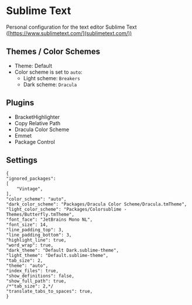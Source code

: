# Sublime Text

Personal configuration for the text editor Sublime Text ([https://www.sublimetext.com/](sublimetext.com/))

## Themes / Color Schemes

* Theme: Default
* Color scheme is set to `auto`:
  * Light scheme: `Breakers`
  * Dark scheme: `Dracula`

## Plugins

* BracketHighlighter
* Copy Relative Path
* Dracula Color Scheme
* Emmet
* Package Control

## Settings


    {
	"ignored_packages":
	[
		"Vintage",
	],
	"color_scheme": "auto",
	"dark_color_scheme": "Packages/Dracula Color Scheme/Dracula.tmTheme",
	"light_color_scheme": "Packages/Colorsublime - Themes/Butterfly.tmTheme",
	"font_face": "JetBrains Mono NL",
	"font_size": 14,
	"line_padding_top": 3,
	"line_padding_bottom": 3,
	"highlight_line": true,
	"word_wrap": true,
	"dark_theme": "Default Dark.sublime-theme",
	"light_theme": "Default.sublime-theme",
	"tab_size": 2,
	"theme": "auto",
	"index_files": true,
	"show_definitions": false,
	"show_full_path": true,
	/*"tab_size": 2,*/
	"translate_tabs_to_spaces": true,
    }

